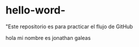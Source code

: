 # hello-word-
"Este repositorio es para practicar el flujo de GitHub

hola mi nombre es jonathan galeas 
